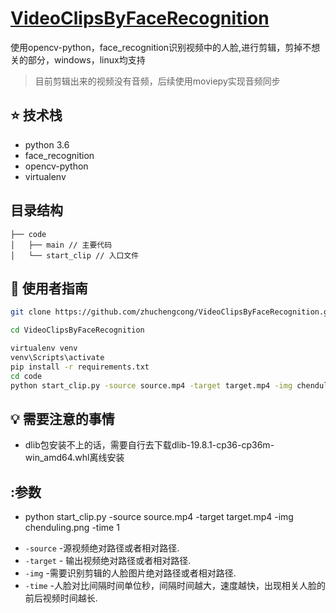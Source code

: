 
# [VideoClipsByFaceRecognition](https://github.com/zhuchengcong/VideoClipsByFaceRecognition.git)

使用opencv-python，face_recognition识别视频中的人脸,进行剪辑，剪掉不想关的部分，windows，linux均支持
> 目前剪辑出来的视频没有音频，后续使用moviepy实现音频同步

## :star: 技术栈

- python 3.6
- face_recognition
- opencv-python
- virtualenv

## 目录结构

```
├── code
│   ├── main // 主要代码
│   └── start_clip // 入口文件
```

## :rocket: 使用者指南

```bash
git clone https://github.com/zhuchengcong/VideoClipsByFaceRecognition.git

cd VideoClipsByFaceRecognition

virtualenv venv
venv\Scripts\activate
pip install -r requirements.txt
cd code
python start_clip.py -source source.mp4 -target target.mp4 -img chenduling.png -time 1
```

## :bulb: 需要注意的事情

- dlib包安装不上的话，需要自行去下载dlib-19.8.1-cp36-cp36m-win_amd64.whl离线安装



## :参数
- python start_clip.py -source source.mp4 -target target.mp4 -img chenduling.png -time 1
* `-source` -源视频绝对路径或者相对路径.
* `-target` - 输出视频绝对路径或者相对路径.
* `-img` -需要识别剪辑的人脸图片绝对路径或者相对路径.
* `-time` -人脸对比间隔时间单位秒，间隔时间越大，速度越快，出现相关人脸的前后视频时间越长.

